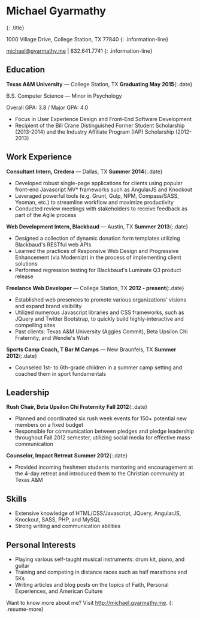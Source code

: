 # Michael Gyarmathy
{: .title}

1000 Village Drive, College Station, TX 77840
{: .information-line}

michael@gyarmathy.me &#124; 832.641.7741
{: .information-line}


## Education

**Texas A&M University** — College Station, TX
**Graduating May 2015**{:.date}

B.S. Computer Science — Minor in Psychology

Overall GPA: 3.8 / Major GPA: 4.0

   - Focus in User Experience Design and Front-End Software Development
   - Recipient of the Bill Crane Distinguished Former Student Scholarship (2013-2014) and the Industry Affiliate Program (IAP) Scholarship (2012-2013)


## Work Experience

**Consultant Intern, Credera** — Dallas, TX
**Summer 2014**{:.date}

   - Developed robust single-page applications for clients using popular front-end Javascript MV* frameworks such as AngularJS and Knockout
   - Leveraged powerful tools (e.g. Grunt, Gulp, NPM, Compass/SASS, Yeoman, etc.) to streamline workflow and maximize productivity
   - Conducted review meetings with stakeholders to receive feedback as part of the Agile process

**Web Development Intern, Blackbaud** — Austin, TX
**Summer 2013**{:.date}

   - Designed a collection of dynamic donation form templates utilizing Blackbaud's RESTful web APIs
   - Learned the practices of Responsive Web Design and Progressive Enhancement (via Modernizr) in the process of implementing client solutions
   - Performed regression testing for Blackbaud's Luminate Q3 product release

**Freelance Web Developer** — College Station, TX
**2012 - present**{:.date}

   - Established web presences to promote various organizations' visions and expand brand visibility
   - Utilized numerous Javascript libraries and CSS frameworks, such as JQuery and Twitter Bootstrap, to quickly build highly-interactive and compelling sites
   - Past clients: Texas A&M University (Aggies Commit), Beta Upsilon Chi Fraternity, and Wendie's Wish

**Sports Camp Coach, T Bar M Camps** — New Braunfels, TX
**Summer 2012**{:.date}

   - Counseled 1st- to  6th-grade children in a summer camp setting and coached them in sport fundamentals

## Leadership

**Rush Chair, Beta Upsilon Chi Fraternity**
**Fall 2012**{:.date}

   - Planned and coordinated six rush week events for 150+ potential new members on a fixed budget
   - Responsible for communication between pledges and pledge leadership throughout Fall 2012 semester, utilizing social media for effective mass-communication

**Counselor, Impact Retreat**
**Summer 2012**{:.date}

   - Provided incoming freshmen students mentoring and encouragement at the 4-day retreat and introduced them to the Christian community at Texas A&M

## Skills
   - Extensive knowledge of HTML/CSS/Javascript, JQuery, AngularJS, Knockout, SASS, PHP, and MySQL
   - Strong writing and communication abilities

## Personal Interests
   - Playing various self-taught musical instruments: drum kit, piano, and guitar
   - Training and competing in distance races such as half marathons and 5Ks
   - Writing articles and blog posts on the topics of Faith, Personal Experiences, and American Culture

Want to know more about me? Visit http://michael.gyarmathy.me.
{: .resume-more}